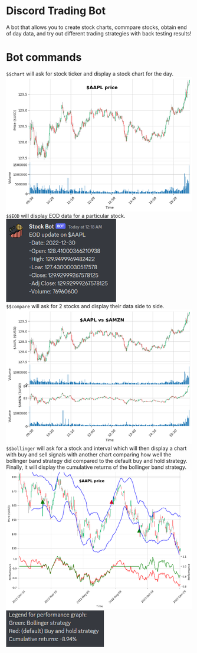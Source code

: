 # Discord Trading Bot
A bot that allows you to create stock charts, commpare stocks, obtain end of day data, and try out different trading strategies with back testing results!
# Bot commands
`$$chart` will ask for stock ticker and display a stock chart for the day.  
![Chart](./images/chart.png)  
`$$EOD` will display EOD data for a particular stock.  
![EOD](./images/EOD.png)  
`$$compare` will ask for 2 stocks and display their data side to side.  
![compare](./images/compare.png)  
`$$bollinger` will ask for a stock and interval which will then display a chart with buy and sell signals with another chart comparing how well the bollinger band strategy did compared to the default buy and hold strategy. Finally, it will display the cumulative returns of the bollinger band strategy.  
![bollinger](./images/bollinger.png)  
![performance](./images/performance.png)  
